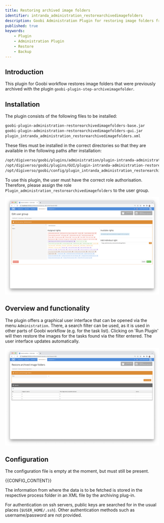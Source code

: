 ```yaml
---
title: Restoring archived image folders
identifier: intranda_administration_restorearchivedimagefolders
description: Goobi Administration Plugin for restoring image folders from external storage
published: true
keywords:
    - Plugin
    - Administration Plugin
    - Restore
    - Backup
---
```

## Introduction
This plugin for Goobi workflow restores image folders that were previously archived with the plugin `goobi-plugin-step-archiveimagefolder`.


## Installation
The plugin consists of the following files to be installed:

```bash
goobi-plugin-administration-restorearchivedimagefolders-base.jar
goobi-plugin-administration-restorearchivedimagefolders-gui.jar
plugin_intranda_administration_restorearchivedimagefolders.xml
```

These files must be installed in the correct directories so that they are available in the following paths after installation:

```bash
/opt/digiverso/goobi/plugins/administration/plugin-intranda-administration-restorearchivedimagefolders-base.jar
/opt/digiverso/goobi/plugins/GUI/plugin-intranda-administration-restorearchivedimagefolders-gui.jar
/opt/digiverso/goobi/config/plugin_intranda_administration_restorearchivedimagefolders.xml
```

To use this plugin, the user must have the correct role authorisation. Therefore, please assign the role `Plugin_administration_restorearchivedimagefolders` to the user group.

![Correctly assigned role for the users](screen1_en.png)


## Overview and functionality
The plugin offers a graphical user interface that can be opened via the menu `Administration`. There, a search filter can be used, as it is used in other parts of Goobi workflow (e.g. for the task list). Clicking on 'Run Plugin' will then restore the images for the tasks found via the filter entered. The user interface updates automatically.

![User interface of the plugin](screen2_en.png)


## Configuration
The configuration file is empty at the moment, but must still be present.

{{CONFIG_CONTENT}}

The information from where the data is to be fetched is stored in the respective process folder in an XML file by the archiving plug-in.

For authentication on ssh servers, public keys are searched for in the usual places (`$USER_HOME/.ssh`). Other authentication methods such as username/password are not provided.  
